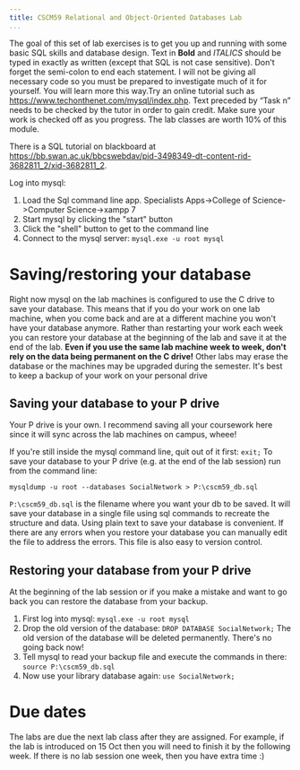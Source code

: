 ```yaml
---
title: CSCM59 Relational and Object-Oriented Databases Lab
...
```


The goal of this set of lab exercises is to get you up and running with some
basic SQL skills and database design.  Text in **Bold** and *ITALICS* should be
typed in exactly as written (except that SQL is not case sensitive).  Don't
forget the semi-colon to end each statement.  I will not be giving all
necessary code so you must be prepared to investigate much of it for yourself.
You will learn more this way.Try an online tutorial such as
<https://www.techonthenet.com/mysql/index.php>. Text preceded by “Task n” needs
to be checked by the tutor in order to gain credit.  Make sure your work is
checked off as you progress.  The lab classes are worth 10% of this module.

There is a SQL tutorial on blackboard at 
<https://bb.swan.ac.uk/bbcswebdav/pid-3498349-dt-content-rid-3682811_2/xid-3682811_2>.

Log into mysql:

1. Load the Sql command line app. Specialists Apps->College of Science->Computer Science->xampp 7
2. Start mysql by clicking the "start" button
3. Click the "shell" button to get to the command line
4. Connect to the mysql server: `mysql.exe -u root mysql`


# Saving/restoring your database

Right now mysql on the lab machines is configured to use the C drive to save
your database. This means that if you do your work on one lab machine, when you
come back and are at a different machine you won't have your database anymore.
Rather than restarting your work each week you can restore your database at
the beginning of the lab and save it at the end of the lab. **Even if you use
the same lab machine week to week, don't rely on the data being permanent on 
the C drive!** Other labs may erase the database or the machines may be 
upgraded during the semester. It's best to keep a backup of your work on your
personal drive

## Saving your database to your P drive

Your P drive is your own. I recommend saving all your coursework here since it
will sync across the lab machines on campus, wheee!

If you're still inside the mysql command line, quit out of it first: `exit;`
To save your database to your P drive (e.g. at the end of the lab session) 
run from the command line:
```
mysqldump -u root --databases SocialNetwork > P:\cscm59_db.sql
``` 
`P:\cscm59_db.sql` is the filename where you want your db to be saved. It will
save your database in a single file using sql commands to recreate the
structure and data. Using plain text to save your database is convenient. If
there are any errors when you restore your database you can manually edit the
file to address the errors. This file is also easy to version control.

## Restoring your database from your P drive

At the beginning of the lab session or if you make a mistake and want to go
back you can restore the database from your backup. 

1. First log into mysql: `mysql.exe -u root mysql`
2. Drop the old version of the database: `DROP DATABASE SocialNetwork;` The old
   version of the database will be deleted permanently. There's no going back
   now!
3. Tell mysql to read your backup file and execute the commands in there:
   `source P:\cscm59_db.sql`
4. Now use your library database again: `use SocialNetwork;`

# Due dates

The labs are due the next lab class after they are assigned. For example, if
the lab is introduced on 15 Oct then you will need to finish it by the 
following week. If there is no lab session one week, then you have extra 
time :)

